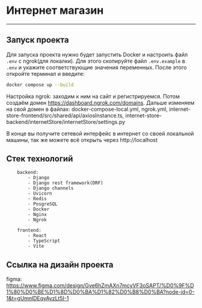 # Интернет магазин

---

## Запуск проекта

Для запуска проекта нужно будет запустить Docker и настроить файл `.env` с ngrok(для локалки). Для этого скопируйте файл `.env.example` в `.env` и укажите соответствующие значения переменных. После этого откройте терминал и введите:

```bash
docker compose up --build
```

Настройка ngrok:  заходим к ним на сайт и регистрируемся. Потом создаём домен https://dashboard.ngrok.com/domains. Дальше изменяем на свой домен в файлах: docker-compose-local.yml, ngrok.yml, internet-store-frontend/src/shared/api/axiosInstance.ts, internet-store-backend/internetStore/internetStore/settings.py

В конце вы получите сетевой интерфейс в интернет со своей локальной машины, так же можете всё открыть через http://localhost


## Стек технологий

```
	backend:
		- Django
		- Django rest framework(DRF)
		- Django channels
		- Uvicorn
		- Redis
		- PosgreSQL
		- Docker
		- Nginx
		- Ngrok

	frontend:
		- React
		- TypeScript
		- Vite
```

## Ссылка на дизайн проекта

figma: https://www.figma.com/design/Gve6hZmAXn7mcyVF3oSAPT/%D0%9F%D1%80%D0%BE%D1%8D%D0%BA%D1%82%D0%B8%D0%BA?node-id=0-1&t=gUmnlDEqyAyzLt5I-1

